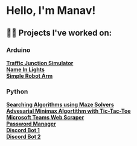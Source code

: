 <h1>Hello, I'm Manav! <br/></h1>

<h2>👨‍💻 Projects I've worked on:</h2>

<h3>Arduino</h3>
  
  <b>[Traffic Junction Simulator](https://github.com/ManavToor/TrafficJunction)</b><br />
  <b>[Name In Lights](https://github.com/ManavToor/NameInLights)</b><br />
  <b>[Simple Robot Arm](https://github.com/ManavToor/EEZYbotARM)</b><br />

<h3>Python</h3>

  <b>[Searching Algorithms using Maze Solvers](https://github.com/ManavToor/MazeSolvers)</b><br /> 
  <b>[Advesarial Minimax Algortithm with Tic-Tac-Toe](https://github.com/ManavToor/Minimax)</b><br /> 
  <b>[Microsoft Teams Web Scraper](https://github.com/ManavToor/ShiftstoIcal)</b><br />
  <b>[Password Manager](https://github.com/ManavToor/PasswordManager)</b><br />
  <b>[Discord Bot 1](https://github.com/ManavToor/ShulkerBot)</b><br />
  <b>[Discord Bot 2](https://github.com/ManavToor/CoffeenCodeBot)</b><br />

<!--
**joshmadakor1/joshmadakor1** is a ✨ _special_ ✨ repository because its `README.md` (this file) appears on your GitHub profile.

Here are some ideas to get you started:

- 🔭 I’m currently working on ...
- 🌱 I’m currently learning ...
- 👯 I’m looking to collaborate on ...
- 🤔 I’m looking for help with ...
- 💬 Ask me about ...
- 📫 How to reach me: ...
- 😄 Pronouns: ...
- ⚡ Fun fact: ...
-->
